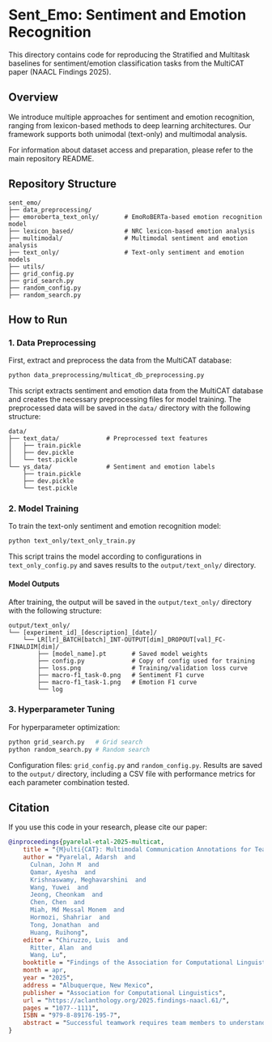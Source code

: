 # Sent_Emo: Sentiment and Emotion Recognition

This directory contains code for reproducing the Stratified and Multitask baselines for sentiment/emotion classification tasks from the MultiCAT paper (NAACL Findings 2025).

## Overview

We introduce multiple approaches for sentiment and emotion recognition, ranging from lexicon-based methods to deep learning architectures. Our framework supports both unimodal (text-only) and multimodal analysis.

For information about dataset access and preparation, please refer to the main repository README.

## Repository Structure

```
sent_emo/
├── data_preprocessing/         
├── emoroberta_text_only/       # EmoRoBERTa-based emotion recognition model
├── lexicon_based/              # NRC lexicon-based emotion analysis
├── multimodal/                 # Multimodal sentiment and emotion analysis
├── text_only/                  # Text-only sentiment and emotion models
├── utils/                      
├── grid_config.py              
├── grid_search.py              
├── random_config.py            
├── random_search.py            
```

## How to Run

### 1. Data Preprocessing

First, extract and preprocess the data from the MultiCAT database:

```bash
python data_preprocessing/multicat_db_preprocessing.py
```

This script extracts sentiment and emotion data from the MultiCAT database and creates the necessary preprocessing files for model training. The preprocessed data will be saved in the `data/` directory with the following structure:

```
data/
├── text_data/             # Preprocessed text features
│   ├── train.pickle
│   ├── dev.pickle
│   └── test.pickle
└── ys_data/               # Sentiment and emotion labels
    ├── train.pickle
    ├── dev.pickle
    └── test.pickle
```

### 2. Model Training

To train the text-only sentiment and emotion recognition model:

```bash
python text_only/text_only_train.py
```

This script trains the model according to configurations in `text_only_config.py` and saves results to the `output/text_only/` directory.

#### Model Outputs

After training, the output will be saved in the `output/text_only/` directory with the following structure:

```
output/text_only/
└── [experiment_id]_[description]_[date]/
    └── LR[lr]_BATCH[batch]_INT-OUTPUT[dim]_DROPOUT[val]_FC-FINALDIM[dim]/
        ├── [model_name].pt       # Saved model weights
        ├── config.py             # Copy of config used for training
        ├── loss.png              # Training/validation loss curve
        ├── macro-f1_task-0.png   # Sentiment F1 curve
        ├── macro-f1_task-1.png   # Emotion F1 curve
        └── log                   
```
        
### 3. Hyperparameter Tuning

For hyperparameter optimization:

```bash
python grid_search.py   # Grid search
python random_search.py # Random search
```

Configuration files: `grid_config.py` and `random_config.py`. Results are saved to the `output/` directory, including a CSV file with performance metrics for each parameter combination tested.

## Citation

If you use this code in your research, please cite our paper:

```bibtex
@inproceedings{pyarelal-etal-2025-multicat,
    title = "{M}ulti{CAT}: Multimodal Communication Annotations for Teams",
    author = "Pyarelal, Adarsh  and
      Culnan, John M  and
      Qamar, Ayesha  and
      Krishnaswamy, Meghavarshini  and
      Wang, Yuwei  and
      Jeong, Cheonkam  and
      Chen, Chen  and
      Miah, Md Messal Monem  and
      Hormozi, Shahriar  and
      Tong, Jonathan  and
      Huang, Ruihong",
    editor = "Chiruzzo, Luis  and
      Ritter, Alan  and
      Wang, Lu",
    booktitle = "Findings of the Association for Computational Linguistics: NAACL 2025",
    month = apr,
    year = "2025",
    address = "Albuquerque, New Mexico",
    publisher = "Association for Computational Linguistics",
    url = "https://aclanthology.org/2025.findings-naacl.61/",
    pages = "1077--1111",
    ISBN = "979-8-89176-195-7",
    abstract = "Successful teamwork requires team members to understand each other and communicate effectively, managing multiple linguistic and paralinguistic tasks at once. Because of the potential for interrelatedness of these tasks, it is important to have the ability to make multiple types of predictions on the same dataset. Here, we introduce Multimodal Communication Annotations for Teams (MultiCAT), a speech- and text-based dataset consisting of audio recordings, automated and hand-corrected transcriptions. MultiCAT builds upon data from teams working collaboratively to save victims in a simulated search and rescue mission, and consists of annotations and benchmark results for the following tasks: (1) dialog act classification, (2) adjacency pair detection, (3) sentiment and emotion recognition, (4) closed-loop communication detection, and (5) vocal (phonetic) entrainment detection. We also present exploratory analyses on the relationship between our annotations and team outcomes. We posit that additional work on these tasks and their intersection will further improve understanding of team communication and its relation to team performance. Code {\&} data: https://doi.org/10.5281/zenodo.14834835"
}
```

